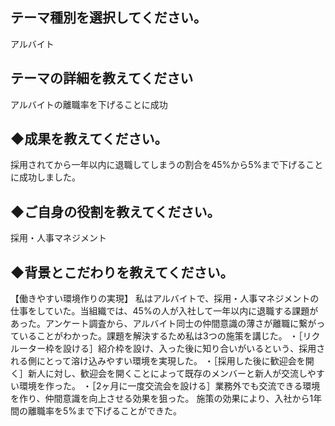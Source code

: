 ## テーマ種別を選択してください。
アルバイト

## テーマの詳細を教えてください
アルバイトの離職率を下げることに成功

## ◆成果を教えてください。
採用されてから一年以内に退職してしまうの割合を45%から5%まで下げることに成功しました。

## ◆ご自身の役割を教えてください。
採用・人事マネジメント

## ◆背景とこだわりを教えてください。
【働きやすい環境作りの実現】
私はアルバイトで、採用・人事マネジメントの仕事をしていた。当組織では、45%の人が入社して一年以内に退職する課題があった。アンケート調査から、アルバイト同士の仲間意識の薄さが離職に繋がっていることがわかった。課題を解決するため私は3つの施策を講じた。
・［リクルーター枠を設ける］紹介枠を設け、入った後に知り合いがいるという、採用される側にとって溶け込みやすい環境を実現した。
・［採用した後に歓迎会を開く］新人に対し、歓迎会を開くことによって既存のメンバーと新人が交流しやすい環境を作った。
・［2ヶ月に一度交流会を設ける］業務外でも交流できる環境を作り、仲間意識を向上させる効果を狙った。
施策の効果により、入社から1年間の離職率を5%まで下げることができた。
